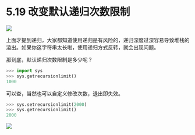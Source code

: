 # 5.19 改变默认递归次数限制
![](https://image.iswbm.com/20200804124133.png)

上面才提到递归，大家都知道使用递归是有风险的，递归深度过深容易导致堆栈的溢出。如果你这字符串太长啦，使用递归方式反转，就会出现问题。

那到底，默认递归次数限制是多少呢？

```python
>>> import sys
>>> sys.getrecursionlimit()
1000
```

可以查，当然也可以自定义修改次数，退出即失效。

```python
>>> sys.setrecursionlimit(2000)
>>> sys.getrecursionlimit()
2000
```



![](https://image.iswbm.com/20200607174235.png)

